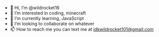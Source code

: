 - 👋 Hi, I’m @wildrocket16
- 👀 I’m interested in coding, minecraft
- 🌱 I’m currently learning, JavaScript
- 💞️ I’m looking to collaborate on whatever
- 📫 How to reach me you can text me at idkwildrocket101@gmail.com

<!---
wildrocket16/wildrocket16 is a ✨ special ✨ repository because its `README.md` (this file) appears on your GitHub profile.
You can click the Preview link to take a look at your changes.
--->
